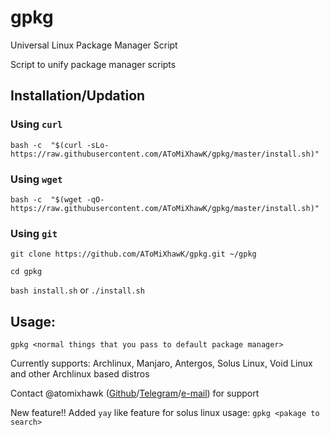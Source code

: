 # gpkg
Universal Linux Package Manager Script

Script to unify package manager scripts

## Installation/Updation

### Using `curl`

`bash -c  "$(curl -sLo- https://raw.githubusercontent.com/AToMiXhawK/gpkg/master/install.sh)"`

### Using `wget`

`bash -c  "$(wget -qO- https://raw.githubusercontent.com/AToMiXhawK/gpkg/master/install.sh)"`

### Using `git`

`git clone https://github.com/AToMiXhawK/gpkg.git ~/gpkg`

`cd gpkg`

`bash install.sh` or `./install.sh`

## Usage: 

`gpkg <normal things that you pass to default package manager>`

Currently supports: Archlinux, Manjaro, Antergos, Solus Linux, Void Linux and other Archlinux based distros

Contact @atomixhawk (<a href=https://github.com/AToMiXhawK>Github</a>/<a href=https://t.me/atomixhawk>Telegram</a>/<a href=mailto:atomixhawk@gmail.com>e-mail</a>) for support

New feature!! Added `yay` like feature for solus linux
usage: `gpkg <pakage to search>`
